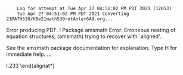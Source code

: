         Log for attempt at Tue Apr 27 04:51:02 PM PDT 2021 (12053)
        Tue Apr 27 04:51:02 PM PDT 2021 Converting 21MATH530/KBe21math530retAxler6A9.org...
Error producing PDF.
! Package amsmath Error: Erroneous nesting of equation structures;
(amsmath)                trying to recover with `aligned'.

See the amsmath package documentation for explanation.
Type  H <return>  for immediate help.
 ...                                              
                                                  
l.233   \end{alignat*}

